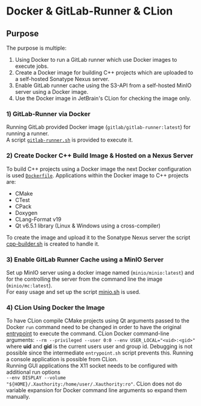 # Docker & GitLab-Runner & CLion

## Purpose

The purpose is multiple:
1. Using Docker to run a GitLab runner which use Docker images to execute jobs.
2. Create a Docker image for building C++ projects which are uploaded to a self-hosted Sonatype Nexus server.
3. Enable GitLab runner cache using the S3-API from a self-hosted MinIO server using a Docker image.
4. Use the Docker image in JetBrain's CLion for checking the image only.

### 1) GitLab-Runner via Docker

Running GitLab provided Docker image (`gitlab/gitlab-runner:latest`) for running a runner.  
A script [`gitlab-runner.sh`](gitlab-runner.sh "Link to the script.") is provided to execute it.

### 2) Create Docker C++ Build Image & Hosted on a Nexus Server

To build C++ projects using a Docker image the next Docker configuration is used
[`Dockerfile`](cpp-builder%2FDockerfile "Link to the docker file.").
Applications within the Docker image to C++ projects are:
* CMake 
* CTest
* CPack
* Doxygen
* CLang-Format v19  
* Qt v6.5.1 library (Linux & Windows using a cross-compiler)

To create the image and upload it to the Sonatype Nexus server the script [cpp-builder.sh](cpp-builder.sh) 
is created to handle it. 

### 3) Enable GitLab Runner Cache using a MinIO Server 

Set up MinIO server using a docker image named (`minio/minio:latest`) and for the controlling 
the server from the command line the image (`minio/mc:latest`).  
For easy usage and set up the script [minio.sh](minio.sh "Link to the script.") is used.

### 4) CLion Using Docker the Image  

To have CLion compile CMake projects using Qt arguments passed to the Docker `run` command need to be 
changed in order to have the original [entrypoint](cpp-builder/bin/entrypoint.sh) to execute the command.
CLion Docker command-line arguments: `--rm --privileged --user 0:0 --env USER_LOCAL="<uid>:<gid>"`
where **uid** and **gid** is the current users user and group id. 
Debugging is not possible since the intermediate `entrypoint.sh` script prevents this.
Running a console application is possible from CLion.  
Running GUI applications the X11 socket needs to be configured with additional run options  
`--env DISPLAY --volume "${HOME}/.Xauthority:/home/user/.Xauthority:ro"`.
CLion does not do variable expansion for Docker command line arguments so expand them manually.

